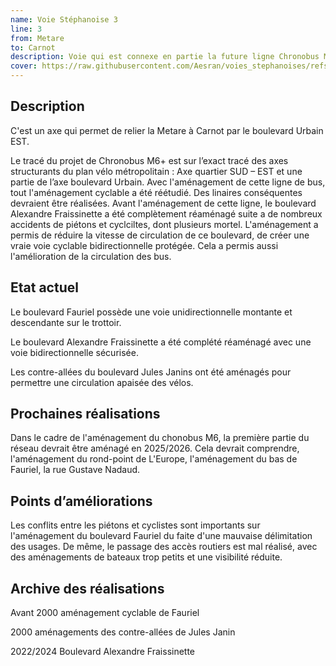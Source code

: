```yaml
---
name: Voie Stéphanoise 3
line: 3
from: Metare
to: Carnot
description: Voie qui est connexe en partie la future ligne Chronobus M6.
cover: https://raw.githubusercontent.com/Aesran/voies_stephanoises/refs/heads/main/assets/hero.jpeg
---
```

## Description
C'est un axe qui permet de relier la Metare à Carnot par le boulevard Urbain EST.

Le tracé du projet de Chronobus M6+ est sur l’exact tracé des axes structurants du plan vélo métropolitain : Axe quartier SUD – EST et une partie de l’axe boulevard Urbain.
Avec l'aménagement de cette ligne de bus, tout l'aménagement cyclable a été réétudié. Des linaires conséquentes devraient être réalisées.
Avant l'aménagement de cette ligne, le boulevard Alexandre Fraissinette a été complètement réaménagé suite a de nombreux accidents de piétons et cyclciltes, dont plusieurs mortel. L'aménagement a permis de réduire la vitesse de circulation de ce boulevard, de créer une vraie voie cyclable bidirectionnelle protégée. Cela a permis aussi l'amélioration de la circulation des bus.

## Etat actuel

Le boulevard Fauriel possède une voie unidirectionnelle montante et descendante sur le trottoir.

Le boulevard Alexandre Fraissinette a été complété réaménagé avec une voie bidirectionnelle sécurisée.

Les contre-allées du boulevard Jules Janins ont été aménagés pour permettre une circulation apaisée des vélos. 

## Prochaines réalisations 
Dans le cadre de l'aménagement du chonobus M6, la première partie du réseau devrait être aménagé en 2025/2026.
Cela devrait comprendre, l'aménagement du rond-point de L'Europe, l'aménagement du bas de Fauriel, la rue Gustave Nadaud.

## Points d’améliorations
Les conflits entre les piétons et cyclistes sont importants sur l'aménagement du boulevard Fauriel du faite d'une mauvaise délimitation des usages. De même, le passage des accès routiers est mal réalisé, avec des aménagements de bateaux trop petits et une visibilité réduite.

## Archive des réalisations
Avant 2000 aménagement cyclable de Fauriel

2000 aménagements des contre-allées de Jules Janin 

2022/2024 Boulevard Alexandre Fraissinette